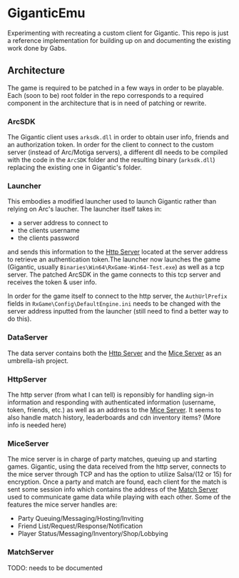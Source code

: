 # GiganticEmu
Experimenting with recreating a custom client for Gigantic. This repo is just a reference implementation for building up on and documenting the existing work done by Gabs.

## Architecture
The game is required to be patched in a few ways in order to be playable. Each (soon to be) root folder in the repo corresponds to a required component in the architecture that is in need of patching or rewrite.

### ArcSDK
The Gigantic client uses `arksdk.dll` in order to obtain user info, friends and an authorization token. In order for the client to connect to the custom server (instead of Arc/Motiga servers), a different dll needs to be compiled with the code in the `ArcSDK` folder and the resulting binary (`arksdk.dll`) replacing the existing one in Gigantic's folder.

### Launcher
This embodies a modified launcher used to launch Gigantic rather than relying on Arc's laucher. The launcher itself takes in:
* a server address to connect to
* the clients username
* the clients password

and sends this information to the [Http Server](###httpserver) located at the server address to retrieve an authentication token.The launcher now launches the game (Gigantic, usually `Binaries\Win64\RxGame-Win64-Test.exe`) as well as a tcp server. The patched ArcSDK in the game connects to this tcp server and receives the token & user info.

In order for the game itself to connect to the http server, the `AuthUrlPrefix` fields in `RxGame\Config\DefaultEngine.ini` needs to be changed with the server address inputted from the launcher (still need to find a better way to do this).

### DataServer
The data server contains both the [Http Server](###httpserver) and the [Mice Server](###miceserver) as an umbrella-ish project.

### HttpServer
The http server (from what I can tell) is reponsibly for handling sign-in information and responding with authenticated information (username, token, friends, etc.) as well as an address to the [Mice Server](###miceserver). It seems to also handle match history, leaderboards and cdn inventory items? (More info is needed here)

### MiceServer
The mice server is in charge of party matches, queuing up and starting games. Gigantic, using the data received from the http server, connects to the mice server through TCP and has the option to utilize Salsa/(12 or 15) for encryption. Once a party and match are found, each client for the match is sent some session info which contains the address of the [Match Server](###matchserver) used to communicate game data while playing with each other. Some of the features the mice server handles are:

* Party Queuing/Messaging/Hosting/Inviting
* Friend List/Request/Response/Notification
* Player Status/Messaging/Inventory/Shop/Lobbying

### MatchServer
TODO: needs to be documented
